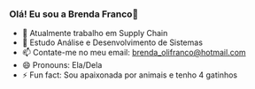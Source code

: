 ### Olá! Eu sou a Brenda Franco👋

- 🔭 Atualmente trabalho em Supply Chain
- 🌱 Estudo Análise e Desenvolvimento de Sistemas
- 📫 Contate-me no meu email: brenda_olifranco@hotmail.com
- 😄 Pronouns: Ela/Dela
- ⚡ Fun fact: Sou apaixonada por animais e tenho 4 gatinhos

